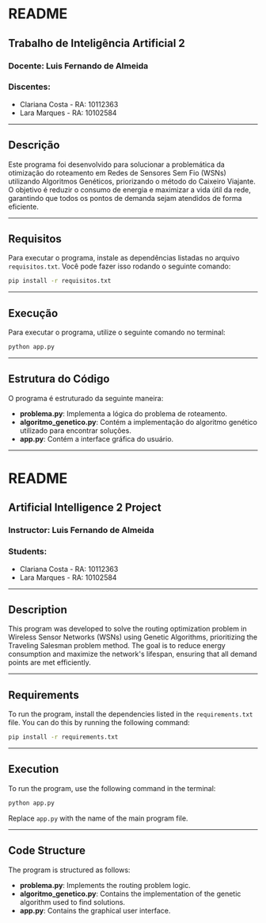 # README

## Trabalho de Inteligência Artificial 2

### Docente: Luis Fernando de Almeida
### Discentes: 
- Clariana Costa - RA: 10112363
- Lara Marques - RA: 10102584

---

## Descrição

Este programa foi desenvolvido para solucionar a problemática da otimização do roteamento em Redes de Sensores Sem Fio (WSNs) utilizando Algoritmos Genéticos, priorizando o método do Caixeiro Viajante. O objetivo é reduzir o consumo de energia e maximizar a vida útil da rede, garantindo que todos os pontos de demanda sejam atendidos de forma eficiente.

---

## Requisitos

Para executar o programa, instale as dependências listadas no arquivo `requisitos.txt`. Você pode fazer isso rodando o seguinte comando:

```bash
pip install -r requisitos.txt
```

---

## Execução

Para executar o programa, utilize o seguinte comando no terminal:

```bash
python app.py
```

---

## Estrutura do Código

O programa é estruturado da seguinte maneira:

- **problema.py**: Implementa a lógica do problema de roteamento.
- **algoritmo_genetico.py**: Contém a implementação do algoritmo genético utilizado para encontrar soluções.
- **app.py**: Contém a interface gráfica do usuário.

---

# README

## Artificial Intelligence 2 Project

### Instructor: Luis Fernando de Almeida
### Students: 
- Clariana Costa - RA: 10112363
- Lara Marques - RA: 10102584

---

## Description

This program was developed to solve the routing optimization problem in Wireless Sensor Networks (WSNs) using Genetic Algorithms, prioritizing the Traveling Salesman problem method. The goal is to reduce energy consumption and maximize the network's lifespan, ensuring that all demand points are met efficiently.

---

## Requirements

To run the program, install the dependencies listed in the `requirements.txt` file. You can do this by running the following command:

```bash
pip install -r requirements.txt
```

---

## Execution

To run the program, use the following command in the terminal:

```bash
python app.py
```

Replace `app.py` with the name of the main program file.

---

## Code Structure

The program is structured as follows:

- **problema.py**: Implements the routing problem logic.
- **algoritmo_genetico.py**: Contains the implementation of the genetic algorithm used to find solutions.
- **app.py**: Contains the graphical user interface.